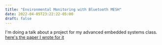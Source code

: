 ```yaml
---
title: "Environmental Monitoring with Bluetooth MESH"
date: 2022-04-05T23:22:22-05:00
draft: false
---
```


I'm doing a talk about a project for my advanced embedded systems class. [here's the paper I wrote for it](CPE621_Pannell.pdf)

